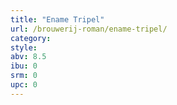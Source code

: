 ```yaml
---
title: "Ename Tripel"
url: /brouwerij-roman/ename-tripel/
category: 
style: 
abv: 8.5
ibu: 0
srm: 0
upc: 0
---
```



